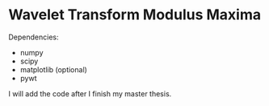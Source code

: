 # Wavelet Transform Modulus Maxima

Dependencies:
- numpy
- scipy
- matplotlib (optional)
- pywt

I will add the code after I finish my master thesis.
